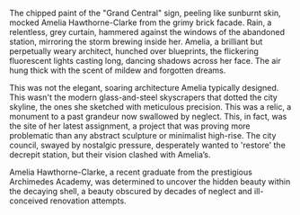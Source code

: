 The chipped paint of the "Grand Central" sign, peeling like sunburnt skin, mocked Amelia Hawthorne-Clarke from the grimy brick facade.  Rain, a relentless, grey curtain, hammered against the windows of the abandoned station, mirroring the storm brewing inside her.  Amelia, a brilliant but perpetually weary architect, hunched over blueprints, the flickering fluorescent lights casting long, dancing shadows across her face. The air hung thick with the scent of mildew and forgotten dreams.

This was not the elegant, soaring architecture Amelia typically designed. This wasn't the modern glass-and-steel skyscrapers that dotted the city skyline, the ones she sketched with meticulous precision.  This was a relic, a monument to a past grandeur now swallowed by neglect.  This, in fact, was the site of her latest assignment, a project that was proving more problematic than any abstract sculpture or minimalist high-rise.  The city council, swayed by nostalgic pressure, desperately wanted to 'restore' the decrepit station, but their vision clashed with Amelia’s.


Amelia Hawthorne-Clarke, a recent graduate from the prestigious Archimedes Academy, was determined to uncover the hidden beauty within the decaying shell, a beauty obscured by decades of neglect and ill-conceived renovation attempts.
